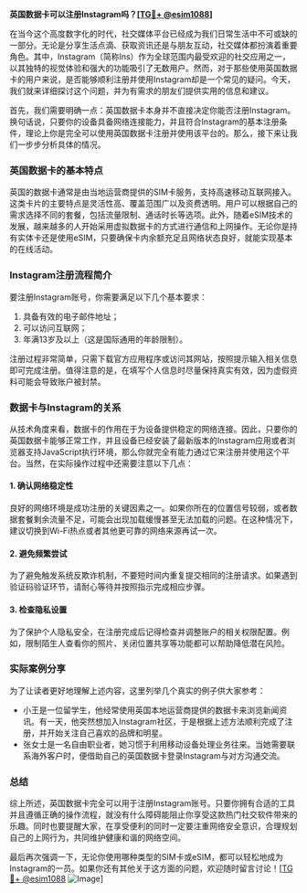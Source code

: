 **英国数据卡可以注册Instagram吗？[[TG💪+ @esim1088](https://t.me/s/esim1088)]**

在当今这个高度数字化的时代，社交媒体平台已经成为我们日常生活中不可或缺的一部分。无论是分享生活点滴、获取资讯还是与朋友互动，社交媒体都扮演着重要角色。其中，Instagram（简称Ins）作为全球范围内最受欢迎的社交应用之一，以其独特的视觉体验和强大的功能吸引了无数用户。然而，对于那些使用英国数据卡的用户来说，是否能够顺利注册并使用Instagram却是一个常见的疑问。今天，我们就来详细探讨这个问题，并为有需求的朋友们提供实用的信息和建议。

首先，我们需要明确一点：英国数据卡本身并不直接决定你能否注册Instagram。换句话说，只要你的设备具备网络连接能力，并且符合Instagram的基本注册条件，理论上你是完全可以使用英国数据卡注册并使用该平台的。那么，接下来让我们一步步分析具体的情况。

### 英国数据卡的基本特点

英国的数据卡通常是由当地运营商提供的SIM卡服务，支持高速移动互联网接入。这类卡片的主要特点是灵活性高、覆盖范围广以及资费透明。用户可以根据自己的需求选择不同的套餐，包括流量限制、通话时长等选项。此外，随着eSIM技术的发展，越来越多的人开始采用虚拟数据卡的方式进行通信和上网操作。无论你是持有实体卡还是使用eSIM，只要确保卡内余额充足且网络状态良好，就能实现基本的在线活动。

### Instagram注册流程简介

要注册Instagram账号，你需要满足以下几个基本要求：
1. 具备有效的电子邮件地址；
2. 可以访问互联网；
3. 年满13岁及以上（这是国际通用的年龄限制）。

注册过程非常简单，只需下载官方应用程序或访问其网站，按照提示输入相关信息即可完成注册。值得注意的是，在填写个人信息时尽量保持真实有效，因为虚假资料可能会导致账户被封禁。

### 数据卡与Instagram的关系

从技术角度来看，数据卡的作用在于为设备提供稳定的网络连接。因此，只要你的英国数据卡能够正常工作，并且设备已经安装了最新版本的Instagram应用或者浏览器支持JavaScript执行环境，那么你就完全有能力通过它来注册并使用这个平台。当然，在实际操作过程中还需要注意以下几点：

#### 1. 确认网络稳定性
良好的网络环境是成功注册的关键因素之一。如果你所在的位置信号较弱，或者数据套餐剩余流量不足，可能会出现加载缓慢甚至无法加载的问题。在这种情况下，建议切换到Wi-Fi热点或者其他更可靠的网络来源再试一次。

#### 2. 避免频繁尝试
为了避免触发系统反欺诈机制，不要短时间内重复提交相同的注册请求。如果遇到验证码验证环节，请耐心等待并按照指示完成相应步骤。

#### 3. 检查隐私设置
为了保护个人隐私安全，在注册完成后记得检查并调整账户的相关权限配置。例如，限制陌生人查看你的照片、关闭位置共享等功能都可以帮助降低潜在风险。

### 实际案例分享

为了让读者更好地理解上述内容，这里列举几个真实的例子供大家参考：
- 小王是一位留学生，他经常使用英国本地运营商提供的数据卡来浏览新闻资讯。有一天，他突然想加入Instagram社区，于是根据上述方法顺利完成了注册，并开始关注自己喜欢的品牌和明星。
- 张女士是一名自由职业者，她习惯于利用移动设备处理业务往来。当她需要联系海外客户时，便借助自己的英国数据卡登录Instagram与对方沟通交流。

### 总结

综上所述，英国数据卡完全可以用于注册Instagram账号。只要你拥有合适的工具并且遵循正确的操作流程，就没有什么障碍能阻止你享受这款热门社交软件带来的乐趣。同时也要提醒大家，在享受便利的同时一定要注重网络安全意识，合理规划自己的上网行为，共同维护健康和谐的网络空间。

最后再次强调一下，无论你使用哪种类型的SIM卡或eSIM，都可以轻松地成为Instagram的一员。如果你还有其他关于这方面的问题，欢迎随时留言讨论！[[TG💪+ @esim1088](https://t.me/s/esim1088) ![Image](https://i.postimg.cc/4NQfJmqS/Snipaste-2025-05-13-00-14-12.png)]